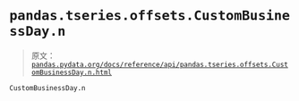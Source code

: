 # `pandas.tseries.offsets.CustomBusinessDay.n`

> 原文：[`pandas.pydata.org/docs/reference/api/pandas.tseries.offsets.CustomBusinessDay.n.html`](https://pandas.pydata.org/docs/reference/api/pandas.tseries.offsets.CustomBusinessDay.n.html)

```py
CustomBusinessDay.n
```
